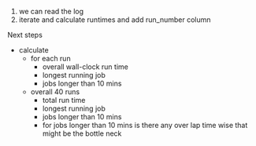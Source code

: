 1. we can read the log
2. iterate and calculate runtimes and add run_number column

Next steps 
- calculate 
    - for each run
        - overall wall-clock run time
        - longest running job
        - jobs longer than 10 mins
    - overall 40 runs
        - total run time
        - longest running job
        - jobs longer than 10 mins
        - for jobs longer than 10 mins is there any over lap 
            time wise that might be the bottle neck 